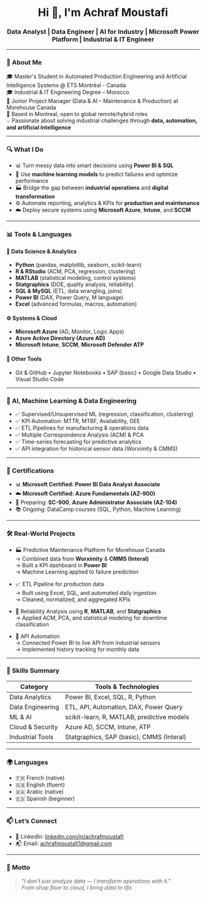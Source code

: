 <h1 align="center">Hi 👋, I'm Achraf Moustafi</h1>
<h3 align="center">Data Analyst | Data Engineer | AI for Industry | Microsoft Power Platform | Industrial & IT Engineer</h3>

---

### 🧠 About Me

🎓 Master's Student in Automated Production Engineering and Artificial Intelligence Systems @ ÉTS Montréal - Canada  
🎓 Industrial & IT Engineering Degree  – Morocco  
🔧 Junior Project Manager (Data & AI – Maintenance & Production) at Morehouse Canada  
📍 Based in Montreal, open to global remote/hybrid roles  
💡 Passionate about solving industrial challenges through **data, automation, and artificial intelligence**

---

### 🔍 What I Do

- 📊 Turn messy data into smart decisions using **Power BI & SQL**
- 🧠 Use **machine learning models** to predict failures and optimize performance
- 🏭 Bridge the gap between **industrial operations** and **digital transformation**
- ⚙️ Automate reporting, analytics & KPIs for **production and maintenance**
- ☁️ Deploy secure systems using **Microsoft Azure**, **Intune**, and **SCCM**

---

### 📊 Tools & Languages

#### 📌 Data Science & Analytics
- **Python** (pandas, matplotlib, seaborn, scikit-learn)
- **R & RStudio** (ACM, PCA, regression, clustering)
- **MATLAB** (statistical modeling, control systems)
- **Statgraphics** (DOE, quality analysis, reliability)
- **SQL & MySQL** (ETL, data wrangling, joins)
- **Power BI** (DAX, Power Query, M language)
- **Excel** (advanced formulas, macros, automation)

#### ⚙️ Systems & Cloud
- **Microsoft Azure** (AD, Monitor, Logic Apps)
- **Azure Active Directory (Azure AD)**
- **Microsoft Intune**, **SCCM**, **Microsoft Defender ATP**

#### 📁 Other Tools
- Git & GitHub • Jupyter Notebooks • SAP (basic) • Google Data Studio • Visual Studio Code

---

### 🤖 AI, Machine Learning & Data Engineering

- ✅ Supervised/Unsupervised ML (regression, classification, clustering)
- ✅ KPI Automation: MTTR, MTBF, Availability, OEE
- ✅ ETL Pipelines for manufacturing & operations data
- ✅ Multiple Correspondence Analysis (ACM) & PCA
- ✅ Time-series forecasting for predictive analytics
- ✅ API integration for historical sensor data (Worximity & CMMS)

---

### 📜 Certifications

- 📊 **Microsoft Certified: Power BI Data Analyst Associate**
- ☁️ **Microsoft Certified: Azure Fundamentals (AZ-900)**
- 🔐 Preparing: **SC-900**, **Azure Administrator Associate (AZ-104)**
- 📚 Ongoing: DataCamp courses (SQL, Python, Machine Learning)

---

### 🛠️ Real-World Projects

- 🏭 Predictive Maintenance Platform for Morehouse Canada  
  → Combined data from **Worximity** & **CMMS (Interal)**  
  → Built a KPI dashboard in **Power BI**  
  → Machine Learning applied to failure prediction

- 📈 ETL Pipeline for production data  
  → Built using Excel, SQL, and automated daily ingestion  
  → Cleaned, normalized, and aggregated KPIs

- 🧪 Reliability Analysis using **R**, **MATLAB**, and **Statgraphics**  
  → Applied ACM, PCA, and statistical modeling for downtime classification

- 📡 API Automation  
  → Connected Power BI to live API from industrial sensors  
  → Implemented history tracking for monthly data

---

### 🧰 Skills Summary

| Category             | Tools & Technologies |
|----------------------|----------------------|
| Data Analytics       | Power BI, Excel, SQL, R, Python |
| Data Engineering     | ETL, API, Automation, DAX, Power Query |
| ML & AI              | scikit-learn, R, MATLAB, predictive models |
| Cloud & Security     | Azure AD, SCCM, Intune, ATP |
| Industrial Tools     | Statgraphics, SAP (basic), CMMS (Interal) |

---

### 🌍 Languages

- 🇫🇷 French (native)
- 🇬🇧 English (fluent)
- 🇲🇦 Arabic (native)
- 🇪🇸 Spanish (beginner)

---

### 📫 Let’s Connect

- 💼 LinkedIn: [linkedin.com/in/achrafmoustafi](https://linkedin.com/in/achrafmoustafi)  
- 📬 Email: achrafmoustafi1@gmail.com

---

### 🚀 Motto
> _"I don't just analyze data — I transform operations with it."_  
> _From shop floor to cloud, I bring data to life._


